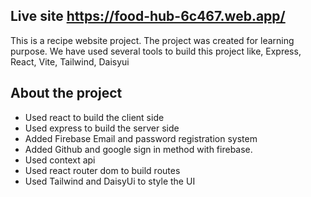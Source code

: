 ## Live site https://food-hub-6c467.web.app/

This is a recipe website project. The project was created for learning purpose. We have used several tools to build this project like, Express, React, Vite, Tailwind, Daisyui

## About the project

- Used react to build the client side
- Used express to build the server side
- Added Firebase Email and password registration system
- Added Github and google sign in method with firebase.
- Used context api
- Used react router dom to build routes
- Used Tailwind and DaisyUi to style the UI

